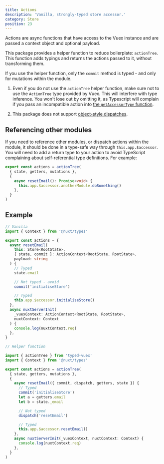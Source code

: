 ```yaml
---
title: Actions
description: 'Vanilla, strongly-typed store accessor.'
category: Store
position: 23
---
```


Actions are async functions that have access to the Vuex instance and are passed a context object and optional payload.

This package provides a helper function to reduce boilerplate: `actionTree`. This function adds typings and returns the actions passed to it, without transforming them.

<d-alert>If you use the helper function, only the `commit` method is typed - and only for mutations within the module.</d-alert>

<d-alert type="info">

1. Even if you do not use the `actionTree` helper function, make sure not to use the `ActionTree` type provided by Vuex. This will interfere with type inference. You won't lose out by omitting it, as Typescript will complain if you pass an incompatible action into [the `getAccessorType` function](/getting-started-nuxt#add-type-definitions).

2. This package does not support [object-style dispatches](https://vuex.vuejs.org/guide/actions.html).

</d-alert>

## Referencing other modules

If you need to reference other modules, or dispatch actions within the module, it should be done in a type-safe way through `this.app.$accessor`. You will need to add a return type to your action to avoid TypeScript complaining about self-referential type definitions. For example:

```ts
export const actions = actionTree(
  { state, getters, mutations },
  {
    async resetEmail(): Promise<void> {
      this.app.$accessor.anotherModule.doSomething()
    },
  }
)
```

## Example

```ts
// Vanilla
import { Context } from '@nuxt/types'

export const actions = {
  async resetEmail(
    this: Store<RootState>,
    { state, commit }: ActionContext<RootState, RootState>,
    payload: string
  ) {
    // Typed
    state.email

    // Not typed - avoid
    commit('initialiseStore')

    // Typed
    this.app.$accessor.initialiseStore()
  },
  async nuxtServerInit(
    _vuexContext: ActionContext<RootState, RootState>,
    nuxtContext: Context
  ) {
    console.log(nuxtContext.req)
  },
}

// Helper function

import { actionTree } from 'typed-vuex'
import { Context } from '@nuxt/types'

export const actions = actionTree(
  { state, getters, mutations },
  {
    async resetEmail({ commit, dispatch, getters, state }) {
      // Typed
      commit('initialiseStore')
      let a = getters.email
      let b = state._email

      // Not typed
      dispatch('resetEmail')

      // Typed
      this.app.$accessor.resetEmail()
    },
    async nuxtServerInit(_vuexContext, nuxtContext: Context) {
      console.log(nuxtContext.req)
    },
  }
)
```
